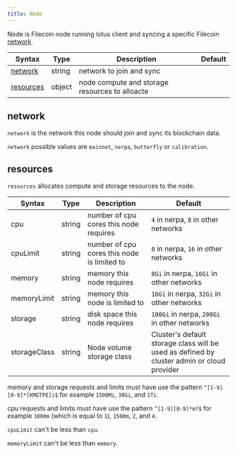 ```yaml
---
title: Node
---
```


Node is Filecoin node running lotus client and syncing a specific Filecoin [network](#network).

| Syntax      | Type |  Description | Default |
| ----------- |------| ----------- | ----- |
| [network](#network) | string | network to join and sync |  |
| [resources](#resources) | object | node compute and storage resources to alloacte  | |


## network

`network` is the network this node should join and sync its blockchain data.

`network` possible values are `mainnet`, `nerpa`, `butterfly` or `calibration`.


## resources

`resources` allocates compute and storage resources to the node.

| Syntax      | Type |  Description | Default |
| ----------- |------| ----------- | ---- |
| cpu | string | number of cpu cores this node requires | `4` in nerpa, `8` in other networks |
| cpuLimit | string | number of cpu cores this node is limited to | `8` in nerpa, `16` in other networks |
| memory | string | memory this node requires | `8Gi` in nerpa, `16Gi` in other networks |
| memoryLimit | string | memory this node is limited to | `16Gi` in nerpa, `32Gi` in other networks |
| storage | string | disk space this node requires | `100Gi` in nerpa, `200Gi` in other networks |
| storageClass | string | Node volume storage class | Cluster's default storage class will be used as defined by cluster admin or cloud provider |

memory and storage requests and limits must have use the pattern `^[1-9][0-9]*[KMGTPE]i$` for example `1500Mi`, `30Gi`, and `1Ti`.

cpu requests and limits must have use the pattern `^[1-9][0-9]*m?$` for example `1000m` (which is equal to `1`), `1500m`, `2`, and `4.`

`cpuLimit` can't be less than `cpu`.

`memoryLimit` can't be less than `memory`.


